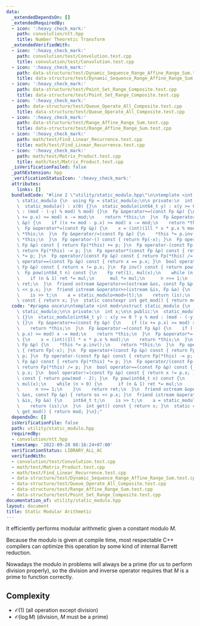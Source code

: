 ```yaml
---
data:
  _extendedDependsOn: []
  _extendedRequiredBy:
  - icon: ':heavy_check_mark:'
    path: convolution/ntt.hpp
    title: Number Theoretic Transform
  _extendedVerifiedWith:
  - icon: ':heavy_check_mark:'
    path: convolution/test/Convolution.test.cpp
    title: convolution/test/Convolution.test.cpp
  - icon: ':heavy_check_mark:'
    path: data-structure/test/Dynamic_Sequence_Range_Affine_Range_Sum.test.cpp
    title: data-structure/test/Dynamic_Sequence_Range_Affine_Range_Sum.test.cpp
  - icon: ':heavy_check_mark:'
    path: data-structure/test/Point_Set_Range_Composite.test.cpp
    title: data-structure/test/Point_Set_Range_Composite.test.cpp
  - icon: ':heavy_check_mark:'
    path: data-structure/test/Queue_Operate_All_Composite.test.cpp
    title: data-structure/test/Queue_Operate_All_Composite.test.cpp
  - icon: ':heavy_check_mark:'
    path: data-structure/test/Range_Affine_Range_Sum.test.cpp
    title: data-structure/test/Range_Affine_Range_Sum.test.cpp
  - icon: ':heavy_check_mark:'
    path: math/test/Find_Linear_Recurrence.test.cpp
    title: math/test/Find_Linear_Recurrence.test.cpp
  - icon: ':heavy_check_mark:'
    path: math/test/Matrix_Product.test.cpp
    title: math/test/Matrix_Product.test.cpp
  _isVerificationFailed: false
  _pathExtension: hpp
  _verificationStatusIcon: ':heavy_check_mark:'
  attributes:
    links: []
  bundledCode: "#line 2 \"utility/static_modulo.hpp\"\n\ntemplate <int mod>\nstruct\
    \ static_modulo {\n  using Fp = static_modulo;\n\n private:\n  int x;\n\n public:\n\
    \  static_modulo() : x(0) {}\n  static_modulo(int64_t y) : x(y >= 0 ? y % mod\
    \ : (mod - (-y) % mod) % mod) {}\n  Fp &operator+=(const Fp &p) {\n    if ((x\
    \ += p.x) >= mod) x -= mod;\n    return *this;\n  }\n  Fp &operator-=(const Fp\
    \ &p) {\n    if ((x += mod - p.x) >= mod) x -= mod;\n    return *this;\n  }\n\
    \  Fp &operator*=(const Fp &p) {\n    x = (int)(1ll * x * p.x % mod);\n    return\
    \ *this;\n  }\n  Fp &operator/=(const Fp &p) {\n    *this *= p.inv();\n    return\
    \ *this;\n  }\n  Fp operator-() const { return Fp(-x); }\n  Fp operator+(const\
    \ Fp &p) const { return Fp(*this) += p; }\n  Fp operator-(const Fp &p) const {\
    \ return Fp(*this) -= p; }\n  Fp operator*(const Fp &p) const { return Fp(*this)\
    \ *= p; }\n  Fp operator/(const Fp &p) const { return Fp(*this) /= p; }\n  bool\
    \ operator==(const Fp &p) const { return x == p.x; }\n  bool operator!=(const\
    \ Fp &p) const { return x != p.x; }\n  Fp inv() const { return pow(mod - 2); }\n\
    \  Fp pow(int64_t n) const {\n    Fp ret(1), mul(x);\n    while (n > 0) {\n  \
    \    if (n & 1) ret *= mul;\n      mul *= mul;\n      n >>= 1;\n    }\n    return\
    \ ret;\n  }\n  friend ostream &operator<<(ostream &os, const Fp &p) { return os\
    \ << p.x; }\n  friend istream &operator>>(istream &is, Fp &a) {\n    int64_t t;\n\
    \    is >> t;\n    a = static_modulo<mod>(t);\n    return (is);\n  }\n  int get()\
    \ const { return x; }\n  static constexpr int get_mod() { return mod; }\n};\n"
  code: "#pragma once\n\ntemplate <int mod>\nstruct static_modulo {\n  using Fp =\
    \ static_modulo;\n\n private:\n  int x;\n\n public:\n  static_modulo() : x(0)\
    \ {}\n  static_modulo(int64_t y) : x(y >= 0 ? y % mod : (mod - (-y) % mod) % mod)\
    \ {}\n  Fp &operator+=(const Fp &p) {\n    if ((x += p.x) >= mod) x -= mod;\n\
    \    return *this;\n  }\n  Fp &operator-=(const Fp &p) {\n    if ((x += mod -\
    \ p.x) >= mod) x -= mod;\n    return *this;\n  }\n  Fp &operator*=(const Fp &p)\
    \ {\n    x = (int)(1ll * x * p.x % mod);\n    return *this;\n  }\n  Fp &operator/=(const\
    \ Fp &p) {\n    *this *= p.inv();\n    return *this;\n  }\n  Fp operator-() const\
    \ { return Fp(-x); }\n  Fp operator+(const Fp &p) const { return Fp(*this) +=\
    \ p; }\n  Fp operator-(const Fp &p) const { return Fp(*this) -= p; }\n  Fp operator*(const\
    \ Fp &p) const { return Fp(*this) *= p; }\n  Fp operator/(const Fp &p) const {\
    \ return Fp(*this) /= p; }\n  bool operator==(const Fp &p) const { return x ==\
    \ p.x; }\n  bool operator!=(const Fp &p) const { return x != p.x; }\n  Fp inv()\
    \ const { return pow(mod - 2); }\n  Fp pow(int64_t n) const {\n    Fp ret(1),\
    \ mul(x);\n    while (n > 0) {\n      if (n & 1) ret *= mul;\n      mul *= mul;\n\
    \      n >>= 1;\n    }\n    return ret;\n  }\n  friend ostream &operator<<(ostream\
    \ &os, const Fp &p) { return os << p.x; }\n  friend istream &operator>>(istream\
    \ &is, Fp &a) {\n    int64_t t;\n    is >> t;\n    a = static_modulo<mod>(t);\n\
    \    return (is);\n  }\n  int get() const { return x; }\n  static constexpr int\
    \ get_mod() { return mod; }\n};"
  dependsOn: []
  isVerificationFile: false
  path: utility/static_modulo.hpp
  requiredBy:
  - convolution/ntt.hpp
  timestamp: '2022-09-28 08:16:24+07:00'
  verificationStatus: LIBRARY_ALL_AC
  verifiedWith:
  - convolution/test/Convolution.test.cpp
  - math/test/Matrix_Product.test.cpp
  - math/test/Find_Linear_Recurrence.test.cpp
  - data-structure/test/Dynamic_Sequence_Range_Affine_Range_Sum.test.cpp
  - data-structure/test/Queue_Operate_All_Composite.test.cpp
  - data-structure/test/Range_Affine_Range_Sum.test.cpp
  - data-structure/test/Point_Set_Range_Composite.test.cpp
documentation_of: utility/static_modulo.hpp
layout: document
title: Static Modular Arithmetic
---
```


It efficiently performs modular arithmetic given a constant modulo $M$.

Because the modulo is given at compile time, most respectable C++ compilers can optimize this operation by some kind of internal Barrett reduction.

Nowadays the modulo in problems will always be a prime (for us to perform division properly), so the division and inverse operator requires that $M$ is a prime to function correctly.

## Complexity
- $\mathcal{O}(1)$ (all operation except division)
- $\mathcal{O}(\log M)$ (division, $M$ must be a prime)